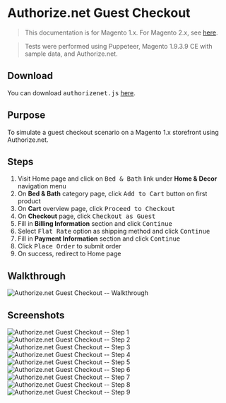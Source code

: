 # Authorize.net Guest Checkout

<blockquote class="important">This documentation is for Magento 1.x. For Magento 2.x, see <a href="https://docs.nickolasburr.com/docs/magento/extensions/2.x/testlivecheckout/latest/">here</a>.</blockquote>
<blockquote class="notice">Tests were performed using Puppeteer, Magento 1.9.3.9 CE with sample data, and Authorize.net.</blockquote>

## Download

You can download <tt>authorizenet.js</tt> [here](https://docs.nickolasburr.com/docs/magento/extensions/1.x/testlivecheckout/1.1.0/puppeteer/src/guest-checkout/authorizenet.js).

## Purpose

To simulate a guest checkout scenario on a Magento 1.x storefront using Authorize.net.

## Steps

1. Visit Home page and click on <tt>Bed & Bath</tt> link under __Home & Decor__ navigation menu
2. On __Bed & Bath__ category page, click <tt>Add to Cart</tt> button on first product
3. On __Cart__ overview page, click <tt>Proceed to Checkout</tt>
4. On __Checkout__ page, click <tt>Checkout as Guest</tt>
5. Fill in __Billing Information__ section and click <tt>Continue</tt>
6. Select <tt>Flat Rate</tt> option as shipping method and click <tt>Continue</tt>
7. Fill in __Payment Information__ section and click <tt>Continue</tt>
8. Click <tt>Place Order</tt> to submit order
9. On success, redirect to Home page

## Walkthrough

![Authorize.net Guest Checkout -- Walkthrough](https://docs.nickolasburr.com/docs/magento/extensions/1.x/testlivecheckout/1.1.0/puppeteer/img/guest-checkout/authorizenet/walkthrough.gif)

## Screenshots

![Authorize.net Guest Checkout -- Step 1](https://docs.nickolasburr.com/docs/magento/extensions/1.x/testlivecheckout/1.1.0/puppeteer/img/guest-checkout/authorizenet/step-01.png)
![Authorize.net Guest Checkout -- Step 2](https://docs.nickolasburr.com/docs/magento/extensions/1.x/testlivecheckout/1.1.0/puppeteer/img/guest-checkout/authorizenet/step-02.png)
![Authorize.net Guest Checkout -- Step 3](https://docs.nickolasburr.com/docs/magento/extensions/1.x/testlivecheckout/1.1.0/puppeteer/img/guest-checkout/authorizenet/step-03.png)
![Authorize.net Guest Checkout -- Step 4](https://docs.nickolasburr.com/docs/magento/extensions/1.x/testlivecheckout/1.1.0/puppeteer/img/guest-checkout/authorizenet/step-04.png)
![Authorize.net Guest Checkout -- Step 5](https://docs.nickolasburr.com/docs/magento/extensions/1.x/testlivecheckout/1.1.0/puppeteer/img/guest-checkout/authorizenet/step-05.png)
![Authorize.net Guest Checkout -- Step 6](https://docs.nickolasburr.com/docs/magento/extensions/1.x/testlivecheckout/1.1.0/puppeteer/img/guest-checkout/authorizenet/step-06.png)
![Authorize.net Guest Checkout -- Step 7](https://docs.nickolasburr.com/docs/magento/extensions/1.x/testlivecheckout/1.1.0/puppeteer/img/guest-checkout/authorizenet/step-07.png)
![Authorize.net Guest Checkout -- Step 8](https://docs.nickolasburr.com/docs/magento/extensions/1.x/testlivecheckout/1.1.0/puppeteer/img/guest-checkout/authorizenet/step-08.png)
![Authorize.net Guest Checkout -- Step 9](https://docs.nickolasburr.com/docs/magento/extensions/1.x/testlivecheckout/1.1.0/puppeteer/img/guest-checkout/authorizenet/step-09.png)
